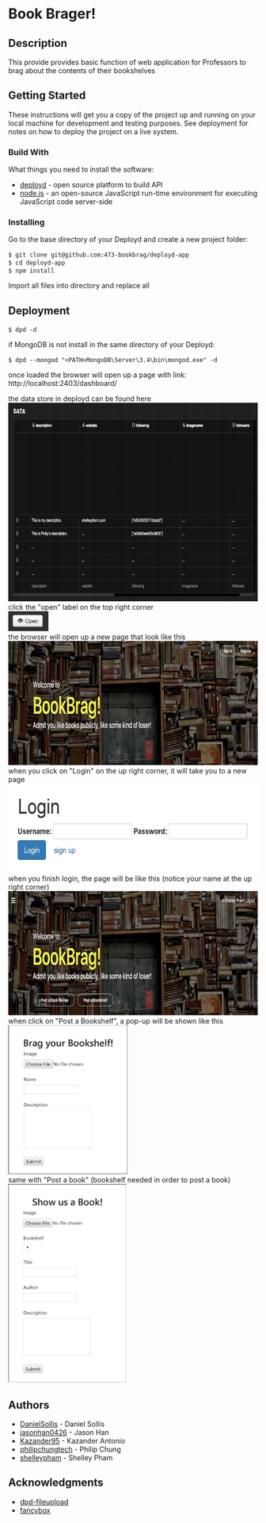 # Book Brager!

## Description

This provide provides basic function of web application for Professors to brag about the contents of their bookshelves

## Getting Started

These instructions will get you a copy of the project up and running on your local machine for development and testing purposes. See deployment for notes on how to deploy the project on a live system.

### Build With

What things you need to install the software:

* [deployd](http://deployd.com/) - open source platform to build API
* [node.js](https://nodejs.org/en/download/) - an open-source JavaScript run-time environment for executing JavaScript code server-side

### Installing

Go to the base directory of your Deployd and create a new project folder:

```
$ git clone git@github.com:473-bookbrag/deployd-app
$ cd deployd-app
$ npm install
```

Import all files into <project> directory and replace all

## Deployment

```
$ dpd -d
```
if MongoDB is not install in the same directory of your Deployd:
```
$ dpd --mongod "<PATH>MongoDB\Server\3.4\bin\mongod.exe" -d
```
once loaded the browser will open up a page with link: http://localhost:2403/dashboard/ 

the data store in deployd can be found here
<br>
<img height="400" src="https://github.com/473-bookbrag/documentation/blob/master/documentation/Screen%20Shot%202017-10-16%20at%206.19.12%20PM.png">
<br>
click the "open" label on the top right corner
<br>
<img height="40" src="https://github.com/473-bookbrag/documentation/blob/master/documentation/Open.JPG">
<br>
the browser will open up a new page that look like this
<br>
<img height="250" src="https://github.com/473-bookbrag/documentation/blob/master/documentation/Screen%20Shot%202017-10-16%20at%206.17.30%20PM.png">
<br>
when you click on "Login" on the up right corner, it will take you to a new page
<br>
<img height="180" src="https://github.com/473-bookbrag/documentation/blob/master/documentation/Login.JPG">
<br>
when you finish login, the page will be like this (notice your name at the up right corner)
<br>
<img height="250" src="https://github.com/473-bookbrag/documentation/blob/master/documentation/Screen%20Shot%202017-10-16%20at%206.18.39%20PM.png">
<br>
when click on "Post a Bookshelf", a pop-up will be shown like this
<br>
<img height="300" src="https://github.com/473-bookbrag/documentation/blob/master/documentation/PostShelf.JPG">
<br>
same with "Post a book" (bookshelf needed in order to post a book)
<br>
<img height="400" src="https://github.com/473-bookbrag/documentation/blob/master/documentation/PostBook.JPG">
<br>


## Authors

* [DanielSollis](https://github.com/DanielSollis) - Daniel Sollis
* [jasonhan0426](https://github.com/jasonhan0426) - Jason Han
* [Kazander95](https://github.com/Kazander95) - Kazander Antonio
* [philipchungtech](https://github.com/philipchungtech) - Philip Chung
* [shelleypham](https://github.com/shelleypham) - Shelley Pham

## Acknowledgments

* [dpd-fileupload](https://www.npmjs.com/package/dpd-fileupload)
* [fancybox](https://github.com/fancyapps/fancybox)

